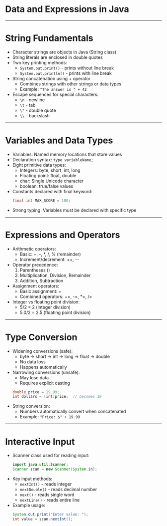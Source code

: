 # Data and Expressions in Java

---

# String Fundamentals
- Character strings are objects in Java (String class)
- String literals are enclosed in double quotes
- Two key printing methods:
  - `System.out.print()` - prints without line break
  - `System.out.println()` - prints with line break
- String concatenation using + operator
  - Combines strings with other strings or data types
  - Example: `"The answer is " + 42`
- Escape sequences for special characters:
  - `\n` - newline
  - `\t` - tab
  - `\"` - double quote
  - `\\` - backslash

---

# Variables and Data Types
- Variables: Named memory locations that store values
- Declaration syntax: `type variableName;`
- Eight primitive data types:
  - Integers: byte, short, int, long
  - Floating point: float, double 
  - char: Single Unicode character
  - boolean: true/false values
- Constants declared with final keyword:
  ```java
  final int MAX_SCORE = 100;
  ```
- Strong typing: Variables must be declared with specific type

---

# Expressions and Operators
- Arithmetic operators:
  - Basic: +, -, *, /, % (remainder)
  - Increment/decrement: ++, --
- Operator precedence:
  1. Parentheses ()
  2. Multiplication, Division, Remainder
  3. Addition, Subtraction
- Assignment operators:
  - Basic assignment: =
  - Combined operators: +=, -=, *=, /=
- Integer vs floating point division:
  - 5/2 = 2 (integer division)
  - 5.0/2 = 2.5 (floating point division)

---

# Type Conversion
- Widening conversions (safe):
  - byte → short → int → long → float → double
  - No data loss
  - Happens automatically
- Narrowing conversions (unsafe):
  - May lose data
  - Requires explicit casting
  ```java
  double price = 19.99;
  int dollars = (int)price;  // becomes 19
  ```
- String conversion:
  - Numbers automatically convert when concatenated
  - Example: `"Price: $" + 19.99`

---

# Interactive Input
- Scanner class used for reading input:
  ```java
  import java.util.Scanner;
  Scanner scan = new Scanner(System.in);
  ```
- Key input methods:
  - `nextInt()` - reads integer
  - `nextDouble()` - reads decimal number
  - `next()` - reads single word
  - `nextLine()` - reads entire line
- Example usage:
  ```java
  System.out.print("Enter value: ");
  int value = scan.nextInt();
  ```
